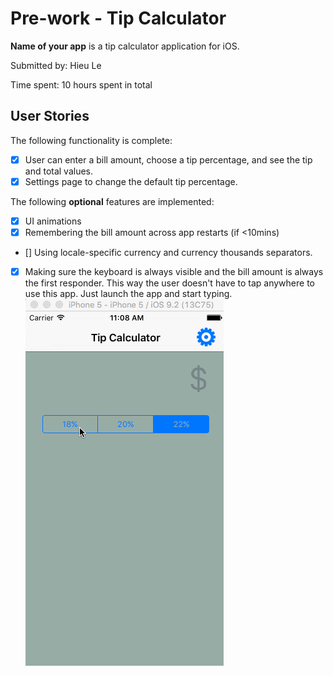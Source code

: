 # Pre-work - Tip Calculator


**Name of your app** is a tip calculator application for iOS.

Submitted by: Hieu Le

Time spent: 10 hours spent in total

## User Stories


The following functionality is complete:

* [X] User can enter a bill amount, choose a tip percentage, and see the tip and total values.
* [X] Settings page to change the default tip percentage.

The following **optional** features are implemented:
* [X] UI animations
* [X] Remembering the bill amount across app restarts (if <10mins)
* [] Using locale-specific currency and currency thousands separators.
* [X] Making sure the keyboard is always visible and the bill amount is always the first responder. This way the user doesn't have to tap anywhere to use this app. Just launch the app and start typing.
![image](https://github.com/hieule1607/codershool/blob/master/Tips.gif)
